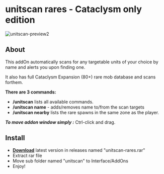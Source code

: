 # unitscan rares - Cataclysm only edition
![unitscan-preview2](https://user-images.githubusercontent.com/74269253/220818194-19679f64-4ee7-4aa4-8edc-a5c8f2f857f1.gif)

## About
This addOn automatically scans for any targetable units of your choice by name and alerts you upon finding one.

It also has full Cataclysm Expansion (80+) rare mob database and scans forthem.

**There are 3 commands:**

- **/unitscan** lists all available commands. 
- **/unitscan name** - adds/removes name to/from the scan targets
- **/unitscan nearby** lists the rare spawns in the same zone as the player.

***To move addon window simply :*** Ctrl-click and drag.
## Install
- **[Download](https://github.com/Sattva-108/unitscan-rares-Cata-only/releases/download/v1.0.0/unitscan-rares.rar)** latest version in releases named "unitscan-rares.rar"
- Extract rar file
- Move sub folder named "unitscan" to Interface/AddOns
- Enjoy!
